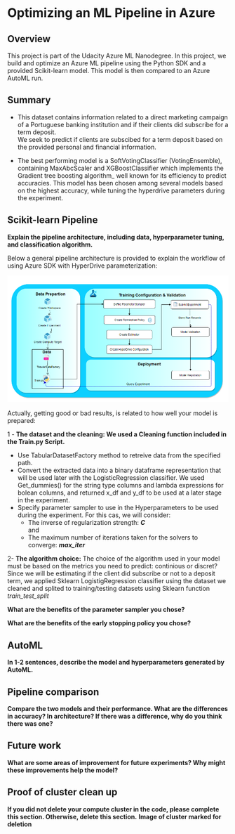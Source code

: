 # Optimizing an ML Pipeline in Azure

## Overview
This project is part of the Udacity Azure ML Nanodegree.
In this project, we build and optimize an Azure ML pipeline using the Python SDK and a provided Scikit-learn model.
This model is then compared to an Azure AutoML run.

## Summary
- This dataset contains information related to a direct marketing campaign of a Portuguese banking institution and if their clients did subscribe for a term deposit.<br>
We seek to predict if clients are subscibed for a term deposit based on the provided personal and financial information.

- The best performing model is a SoftVotingClassifier (VotingEnsemble), containing MaxAbcScaler and XGBoostClassifier which implements the Gradient tree boosting algorithm_  well known for its efficiency to predict accuracies. 
This model has been chosen among several models based on the highest accuracy, while tuning the hyperdrive parameters during the experiment.

## Scikit-learn Pipeline
**Explain the pipeline architecture, including data, hyperparameter tuning, and classification algorithm.**

Below a general pipeline architecture is provided to explain the workflow of using Azure SDK with HyperDrive parameterization:

![alt_text](SklearnPipelineArchitecture.PNG)

Actually, getting good or bad results, is related to how well your model is prepared: 

1 - **The dataset and the cleaning: We used a Cleaning function included in the Train.py Script.** <br>
   - Use TabularDatasetFactory method to retreive data from the specified path.<br>
   - Convert the extracted data into a binary dataframe representation that will be used later with the LogisticRegression classifier. We used Get_dummies() for the string type columns and lambda expressions for bolean columns, and returned x_df and y_df to be used at a later stage in the experiment.<br>
   - Specify parameter sampler to use in the Hyperparameters to be used during the experiment. For this cas, we will consider:
      - The inverse of regularization strength: _**C**_<br>
   and <br>
      - The maximum number of iterations taken for the solvers to converge: _**max_iter**_<br>
    
2- **The algorithm choice:** The choice of the algorithm used in your model must be based on the metrics you need to predict: continious or discret?<br>
Since we will be estimating if the client did subscribe or not to a deposit term, we applied Sklearn LogistigRegression classifier using the dataset we cleaned and splited to training/testing datasets using Sklearn function *train_test_split* 
 

**What are the benefits of the parameter sampler you chose?**

**What are the benefits of the early stopping policy you chose?**

## AutoML
**In 1-2 sentences, describe the model and hyperparameters generated by AutoML.**

## Pipeline comparison
**Compare the two models and their performance. What are the differences in accuracy? In architecture? If there was a difference, why do you think there was one?**

## Future work
**What are some areas of improvement for future experiments? Why might these improvements help the model?**

## Proof of cluster clean up
**If you did not delete your compute cluster in the code, please complete this section. Otherwise, delete this section.**
**Image of cluster marked for deletion**
